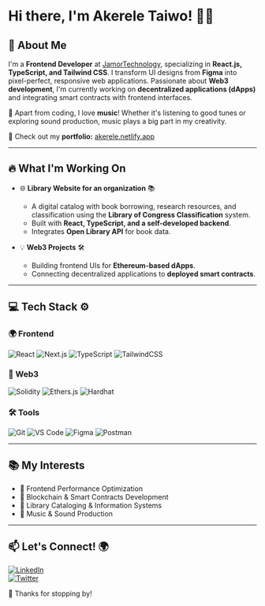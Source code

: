 # Hi there, I'm Akerele Taiwo! 👋🚀

## 🎨 About Me
I'm a **Frontend Developer** at [JamorTechnology](https://jamortechnology.com), specializing in **React.js, TypeScript, and Tailwind CSS**. I transform UI designs from **Figma** into pixel-perfect, responsive web applications. Passionate about **Web3 development**, I'm currently working on **decentralized applications (dApps)** and integrating smart contracts with frontend interfaces.

🎵 Apart from coding, I love **music**! Whether it's listening to good tunes or exploring sound production, music plays a big part in my creativity.

📌 Check out my **portfolio:** [akerele.netlify.app](https://akerele.netlify.app)

---

## 🔥 What I'm Working On
- 🌐 **Library Website for an organization** 📚
  - A digital catalog with book borrowing, research resources, and classification using the **Library of Congress Classification** system.
  - Built with **React, TypeScript, and a self-developed backend**.
  - Integrates **Open Library API** for book data.

- 💡 **Web3 Projects** 🛠️
  - Building frontend UIs for **Ethereum-based dApps**.
  - Connecting decentralized applications to **deployed smart contracts**.

---

## 💻 Tech Stack ⚙️

### 🌍 Frontend
![React](https://img.shields.io/badge/React-61DAFB?style=for-the-badge&logo=react&logoColor=white)
![Next.js](https://img.shields.io/badge/Next.js-000000?style=for-the-badge&logo=next.js&logoColor=white)
![TypeScript](https://img.shields.io/badge/TypeScript-007ACC?style=for-the-badge&logo=typescript&logoColor=white)
![TailwindCSS](https://img.shields.io/badge/Tailwind_CSS-38B2AC?style=for-the-badge&logo=tailwind-css&logoColor=white)

### 🔗 Web3
![Solidity](https://img.shields.io/badge/Solidity-363636?style=for-the-badge&logo=solidity&logoColor=white)
![Ethers.js](https://img.shields.io/badge/Ethers.js-3C3C3D?style=for-the-badge&logo=ethereum&logoColor=white)
![Hardhat](https://img.shields.io/badge/Hardhat-F8D12F?style=for-the-badge&logoColor=black)

### 🛠️ Tools
![Git](https://img.shields.io/badge/Git-F05032?style=for-the-badge&logo=git&logoColor=white)
![VS Code](https://img.shields.io/badge/VS_Code-007ACC?style=for-the-badge&logo=visual-studio-code&logoColor=white)
![Figma](https://img.shields.io/badge/Figma-F24E1E?style=for-the-badge&logo=figma&logoColor=white)
![Postman](https://img.shields.io/badge/Postman-FF6C37?style=for-the-badge&logo=postman&logoColor=white)

---

## 📚 My Interests
- 🎨 Frontend Performance Optimization
- 🔗 Blockchain & Smart Contracts Development
- 📖 Library Cataloging & Information Systems
- 🎵 Music & Sound Production

---

## 📫 Let's Connect! 🌍
[![LinkedIn](https://img.shields.io/badge/LinkedIn-Connect-blue?style=for-the-badge&logo=linkedin)](https://linkedin.com/in/taiwo-akerele-44b5b4246/)  
[![Twitter](https://img.shields.io/badge/Twitter-Follow-blue?style=for-the-badge&logo=twitter)](https://twitter.com/davcodes24)  

🚀 Thanks for stopping by!

